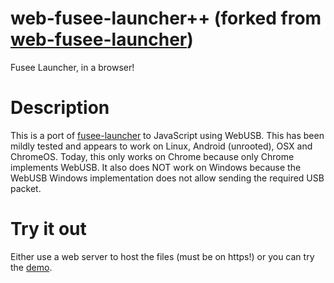 # web-fusee-launcher++ (forked from <a href="/">web-fusee-launcher</a>)
Fusee Launcher, in a browser!

# Description
This is a port of [fusee-launcher](https://github.com/reswitched/fusee-launcher) to JavaScript using WebUSB. This has been mildly tested and appears to work on Linux, Android (unrooted), OSX and ChromeOS. Today, this only works on Chrome because only Chrome implements WebUSB. It also does NOT work on Windows because the WebUSB Windows implementation does not allow sending the required USB packet.

# Try it out
Either use a web server to host the files (must be on https!) or you can try the [demo](https://atlas44.s3-us-west-2.amazonaws.com/web-fusee-launcher/index.html).
